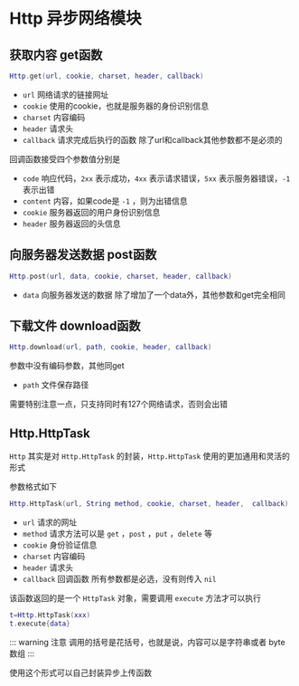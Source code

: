 # Http 异步网络模块
## 获取内容 get函数
``` lua
Http.get(url, cookie, charset, header, callback)
```
* `url` 网络请求的链接网址
* `cookie` 使用的cookie，也就是服务器的身份识别信息
* `charset` 内容编码
* `header` 请求头
* `callback` 请求完成后执行的函数
除了url和callback其他参数都不是必须的

回调函数接受四个参数值分别是
* `code` 响应代码，`2xx` 表示成功，`4xx` 表示请求错误，`5xx` 表示服务器错误，`-1` 表示出错
* `content` 内容，如果code是 `-1` ，则为出错信息
* `cookie` 服务器返回的用户身份识别信息
* `header` 服务器返回的头信息

## 向服务器发送数据 post函数
``` lua
Http.post(url, data, cookie, charset, header, callback)
```
* `data` 向服务器发送的数据
除了增加了一个data外，其他参数和get完全相同

## 下载文件 download函数
``` lua
Http.download(url, path, cookie, header, callback)
```
参数中没有编码参数，其他同get
* `path` 文件保存路径

需要特别注意一点，只支持同时有127个网络请求，否则会出错

## Http.HttpTask
`Http` 其实是对 `Http.HttpTask` 的封装，`Http.HttpTask` 使用的更加通用和灵活的形式

参数格式如下
``` lua
Http.HttpTask(url, String method, cookie, charset, header,  callback)
```
* `url` 请求的网址
* `method` 请求方法可以是 `get` ，`post` ，`put` ，`delete` 等
* `cookie` 身份验证信息
* `charset` 内容编码
* `header` 请求头
* `callback` 回调函数
所有参数都是必选，没有则传入 `nil`

该函数返回的是一个 `HttpTask` 对象，需要调用 `execute` 方法才可以执行
``` lua
t=Http.HttpTask(xxx)
t.execute{data}
```
::: warning 注意
调用的括号是花括号，也就是说，内容可以是字符串或者 byte 数组
:::

使用这个形式可以自己封装异步上传函数

